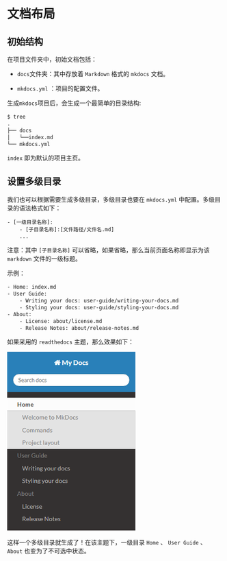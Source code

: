 # 文档布局

## 初始结构

在项目文件夹中，初始文档包括：

- `docs`文件夹：其中存放着 `Markdown` 格式的 `mkdocs` 文档。

- `mkdocs.yml` ：项目的配置文件。

生成`mkdocs`项目后，会生成一个最简单的目录结构:

``` .
$ tree
.
├── docs
│   └──index.md
└── mkdocs.yml
```

 `index` 即为默认的项目主页。

## 设置多级目录

我们也可以根据需要生成多级目录，多级目录也要在 `mkdocs.yml` 中配置。多级目录的语法格式如下：

```
- [一级目录名称]:
    - [子目录名称]:[文件路径/文件名.md]
    ...
```

注意：其中 `[子目录名称]` 可以省略，如果省略，那么当前页面名称即显示为该 `markdown` 文件的一级标题。

示例：

```nav:
- Home: index.md
- User Guide:
    - Writing your docs: user-guide/writing-your-docs.md
    - Styling your docs: user-guide/styling-your-docs.md
- About:
    - License: about/license.md
    - Release Notes: about/release-notes.md
```

如果采用的 `readthedocs` 主题，那么效果如下：

![多级目录](multi-dir.png)

这样一个多级目录就生成了！在该主题下，一级目录 `Home` 、 `User Guide` 、 `About` 也变为了不可选中状态。
